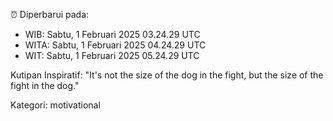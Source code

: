 ⏰ Diperbarui pada:
- WIB: Sabtu, 1 Februari 2025 03.24.29 UTC
- WITA: Sabtu, 1 Februari 2025 04.24.29 UTC
- WIT: Sabtu, 1 Februari 2025 05.24.29 UTC

Kutipan Inspiratif:
"It's not the size of the dog in the fight, but the size of the fight in the dog."


Kategori: motivational

